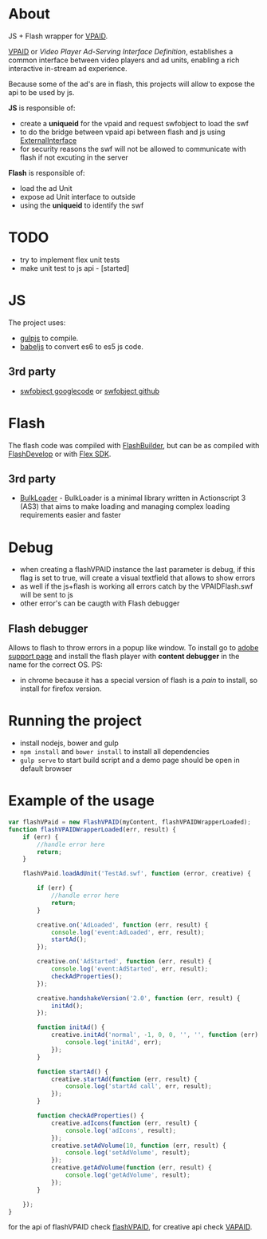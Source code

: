 About
===============
JS + Flash wrapper for [VPAID](http://www.iab.net/vpaid).

[VPAID](http://www.iab.net/vpaid) or *Video Player Ad-Serving Interface Definition*, establishes a common interface between video players and ad units, enabling a rich interactive in-stream ad experience.

Because some of the ad's are in flash, this projects will allow to expose the api to be used by js.

**JS** is responsible of:
  - create a **uniqueid** for the vpaid and request swfobject to load the swf
  - to do the bridge between vpaid api between flash and js using [ExternalInterface](http://help.adobe.com/en_US/FlashPlatform/reference/actionscript/3/flash/external/ExternalInterface.html)
  - for security reasons the swf will not be allowed to communicate with flash if not excuting in the server

**Flash** is responsible of:
  - load the ad Unit
  - expose ad Unit interface to outside
  - using the **uniqueid** to identify the swf

TODO
===============
  - try to implement flex unit tests
  - make unit test to js api - [started]

JS
==

The project uses:
  - [gulpjs](http://gulpjs.com/) to compile.
  - [babeljs](https://babeljs.io) to convert es6 to es5 js code.

3rd party
---------
  - [swfobject googlecode](https://code.google.com/p/swfobject/) or [swfobject github](https://github.com/swfobject/swfobject)

Flash
==============

The flash code was compiled with [FlashBuilder](http://www.adobe.com/uk/products/flash-builder.html), but can be as compiled with [FlashDevelop](http://www.flashdevelop.org/) or with [Flex SDK](http://www.adobe.com/devnet/flex/flex-sdk-download.html).

3rd party
---------
  - [BulkLoader](https://github.com/arthur-debert/BulkLoader) - BulkLoader is a minimal library written in Actionscript 3 (AS3) that aims to make loading and managing complex loading requirements easier and faster

Debug
=====
  - when creating a flashVPAID instance the last parameter is debug, if this flag is set to true, will create a visual textfield that allows to show errors
  - as well if the js+flash is working all errors catch by the VPAIDFlash.swf will be sent to js
  - other error's can be caugth with Flash debugger

Flash debugger
--------------
Allows to flash to throw errors in a popup like window. To install go to [adobe support page](https://www.adobe.com/support/flashplayer/downloads.html) and install the flash player with **content debugger** in the name for the correct OS.
PS:
  - in chrome because it has a special version of flash is a *pain* to install, so install for firefox version.

Running the project
===================

  - install nodejs, bower and gulp
  - `npm install` and `bower install` to install all dependencies
  - `gulp serve` to start build script and a demo page should be open in default browser

Example of the usage
==========================================

```javascript
var flashVPaid = new FlashVPAID(myContent, flashVPAIDWrapperLoaded);
function flashVPAIDWrapperLoaded(err, result) {
    if (err) {
        //handle error here
        return;
    }

    flashVPaid.loadAdUnit('TestAd.swf', function (error, creative) {

        if (err) {
            //handle error here
            return;
        }

        creative.on('AdLoaded', function (err, result) {
            console.log('event:AdLoaded', err, result);
            startAd();
        });

        creative.on('AdStarted', function (err, result) {
            console.log('event:AdStarted', err, result);
            checkAdProperties();
        });

        creative.handshakeVersion('2.0', function (err, result) {
            initAd();
        });

        function initAd() {
            creative.initAd('normal', -1, 0, 0, '', '', function (err) {
                console.log('initAd', err);
            });
        }

        function startAd() {
            creative.startAd(function (err, result) {
                console.log('startAd call', err, result);
            });
        }

        function checkAdProperties() {
            creative.adIcons(function (err, result) {
                console.log('adIcons', result);
            });
            creative.setAdVolume(10, function (err, result) {
                console.log('setAdVolume', result);
            });
            creative.getAdVolume(function (err, result) {
                console.log('getAdVolume', result);
            });
        }

    });
}
```

for the api of flashVPAID check [flashVPAID](js/flashVPAID.js), for creative api check [VAPAID](js/VPAID.js).

